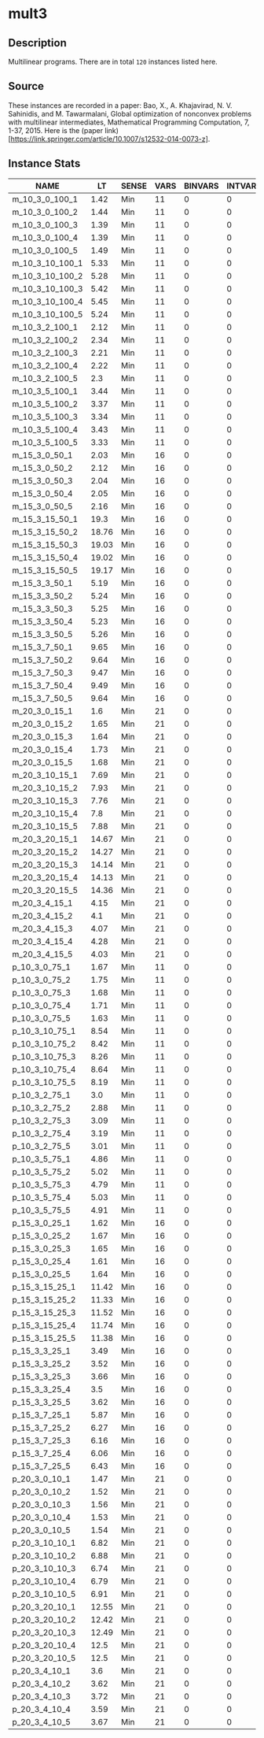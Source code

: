 # mult3

## Description
Multilinear programs. There are in total `120` instances listed here.

## Source
These instances are recorded in a paper: Bao, X., A. Khajavirad, N. V. Sahinidis, and M. Tawarmalani, Global optimization of nonconvex problems with multilinear intermediates, Mathematical Programming Computation, 7, 1-37, 2015. Here is the (paper link)[https://link.springer.com/article/10.1007/s12532-014-0073-z].

## Instance Stats
| NAME | LT | SENSE | VARS | BINVARS | INTVARS | CONS | LINCONS | NLCONS | OTHERCONS |
|------|----|-------|------|---------|---------|------|---------|--------|-----------|
| m_10_3_0_100_1 | 1.42 | Min | 11 | 0 | 0 | 1 | 0 | 1 | 0 |
| m_10_3_0_100_2 | 1.44 | Min | 11 | 0 | 0 | 1 | 0 | 1 | 0 |
| m_10_3_0_100_3 | 1.39 | Min | 11 | 0 | 0 | 1 | 0 | 1 | 0 |
| m_10_3_0_100_4 | 1.39 | Min | 11 | 0 | 0 | 1 | 0 | 1 | 0 |
| m_10_3_0_100_5 | 1.49 | Min | 11 | 0 | 0 | 1 | 0 | 1 | 0 |
| m_10_3_10_100_1 | 5.33 | Min | 11 | 0 | 0 | 11 | 0 | 11 | 0 |
| m_10_3_10_100_2 | 5.28 | Min | 11 | 0 | 0 | 11 | 0 | 11 | 0 |
| m_10_3_10_100_3 | 5.42 | Min | 11 | 0 | 0 | 11 | 0 | 11 | 0 |
| m_10_3_10_100_4 | 5.45 | Min | 11 | 0 | 0 | 11 | 0 | 11 | 0 |
| m_10_3_10_100_5 | 5.24 | Min | 11 | 0 | 0 | 11 | 0 | 11 | 0 |
| m_10_3_2_100_1 | 2.12 | Min | 11 | 0 | 0 | 3 | 0 | 3 | 0 |
| m_10_3_2_100_2 | 2.34 | Min | 11 | 0 | 0 | 3 | 0 | 3 | 0 |
| m_10_3_2_100_3 | 2.21 | Min | 11 | 0 | 0 | 3 | 0 | 3 | 0 |
| m_10_3_2_100_4 | 2.22 | Min | 11 | 0 | 0 | 3 | 0 | 3 | 0 |
| m_10_3_2_100_5 | 2.3 | Min | 11 | 0 | 0 | 3 | 0 | 3 | 0 |
| m_10_3_5_100_1 | 3.44 | Min | 11 | 0 | 0 | 6 | 0 | 6 | 0 |
| m_10_3_5_100_2 | 3.37 | Min | 11 | 0 | 0 | 6 | 0 | 6 | 0 |
| m_10_3_5_100_3 | 3.34 | Min | 11 | 0 | 0 | 6 | 0 | 6 | 0 |
| m_10_3_5_100_4 | 3.43 | Min | 11 | 0 | 0 | 6 | 0 | 6 | 0 |
| m_10_3_5_100_5 | 3.33 | Min | 11 | 0 | 0 | 6 | 0 | 6 | 0 |
| m_15_3_0_50_1 | 2.03 | Min | 16 | 0 | 0 | 1 | 0 | 1 | 0 |
| m_15_3_0_50_2 | 2.12 | Min | 16 | 0 | 0 | 1 | 0 | 1 | 0 |
| m_15_3_0_50_3 | 2.04 | Min | 16 | 0 | 0 | 1 | 0 | 1 | 0 |
| m_15_3_0_50_4 | 2.05 | Min | 16 | 0 | 0 | 1 | 0 | 1 | 0 |
| m_15_3_0_50_5 | 2.16 | Min | 16 | 0 | 0 | 1 | 0 | 1 | 0 |
| m_15_3_15_50_1 | 19.3 | Min | 16 | 0 | 0 | 16 | 0 | 16 | 0 |
| m_15_3_15_50_2 | 18.76 | Min | 16 | 0 | 0 | 16 | 0 | 16 | 0 |
| m_15_3_15_50_3 | 19.03 | Min | 16 | 0 | 0 | 16 | 0 | 16 | 0 |
| m_15_3_15_50_4 | 19.02 | Min | 16 | 0 | 0 | 16 | 0 | 16 | 0 |
| m_15_3_15_50_5 | 19.17 | Min | 16 | 0 | 0 | 16 | 0 | 16 | 0 |
| m_15_3_3_50_1 | 5.19 | Min | 16 | 0 | 0 | 4 | 0 | 4 | 0 |
| m_15_3_3_50_2 | 5.24 | Min | 16 | 0 | 0 | 4 | 0 | 4 | 0 |
| m_15_3_3_50_3 | 5.25 | Min | 16 | 0 | 0 | 4 | 0 | 4 | 0 |
| m_15_3_3_50_4 | 5.23 | Min | 16 | 0 | 0 | 4 | 0 | 4 | 0 |
| m_15_3_3_50_5 | 5.26 | Min | 16 | 0 | 0 | 4 | 0 | 4 | 0 |
| m_15_3_7_50_1 | 9.65 | Min | 16 | 0 | 0 | 8 | 0 | 8 | 0 |
| m_15_3_7_50_2 | 9.64 | Min | 16 | 0 | 0 | 8 | 0 | 8 | 0 |
| m_15_3_7_50_3 | 9.47 | Min | 16 | 0 | 0 | 8 | 0 | 8 | 0 |
| m_15_3_7_50_4 | 9.49 | Min | 16 | 0 | 0 | 8 | 0 | 8 | 0 |
| m_15_3_7_50_5 | 9.64 | Min | 16 | 0 | 0 | 8 | 0 | 8 | 0 |
| m_20_3_0_15_1 | 1.6 | Min | 21 | 0 | 0 | 1 | 0 | 1 | 0 |
| m_20_3_0_15_2 | 1.65 | Min | 21 | 0 | 0 | 1 | 0 | 1 | 0 |
| m_20_3_0_15_3 | 1.64 | Min | 21 | 0 | 0 | 1 | 0 | 1 | 0 |
| m_20_3_0_15_4 | 1.73 | Min | 21 | 0 | 0 | 1 | 0 | 1 | 0 |
| m_20_3_0_15_5 | 1.68 | Min | 21 | 0 | 0 | 1 | 0 | 1 | 0 |
| m_20_3_10_15_1 | 7.69 | Min | 21 | 0 | 0 | 11 | 0 | 11 | 0 |
| m_20_3_10_15_2 | 7.93 | Min | 21 | 0 | 0 | 11 | 0 | 11 | 0 |
| m_20_3_10_15_3 | 7.76 | Min | 21 | 0 | 0 | 11 | 0 | 11 | 0 |
| m_20_3_10_15_4 | 7.8 | Min | 21 | 0 | 0 | 11 | 0 | 11 | 0 |
| m_20_3_10_15_5 | 7.88 | Min | 21 | 0 | 0 | 11 | 0 | 11 | 0 |
| m_20_3_20_15_1 | 14.67 | Min | 21 | 0 | 0 | 21 | 0 | 21 | 0 |
| m_20_3_20_15_2 | 14.27 | Min | 21 | 0 | 0 | 21 | 0 | 21 | 0 |
| m_20_3_20_15_3 | 14.14 | Min | 21 | 0 | 0 | 21 | 0 | 21 | 0 |
| m_20_3_20_15_4 | 14.13 | Min | 21 | 0 | 0 | 21 | 0 | 21 | 0 |
| m_20_3_20_15_5 | 14.36 | Min | 21 | 0 | 0 | 21 | 0 | 21 | 0 |
| m_20_3_4_15_1 | 4.15 | Min | 21 | 0 | 0 | 5 | 0 | 5 | 0 |
| m_20_3_4_15_2 | 4.1 | Min | 21 | 0 | 0 | 5 | 0 | 5 | 0 |
| m_20_3_4_15_3 | 4.07 | Min | 21 | 0 | 0 | 5 | 0 | 5 | 0 |
| m_20_3_4_15_4 | 4.28 | Min | 21 | 0 | 0 | 5 | 0 | 5 | 0 |
| m_20_3_4_15_5 | 4.03 | Min | 21 | 0 | 0 | 5 | 0 | 5 | 0 |
| p_10_3_0_75_1 | 1.67 | Min | 11 | 0 | 0 | 1 | 0 | 1 | 0 |
| p_10_3_0_75_2 | 1.75 | Min | 11 | 0 | 0 | 1 | 0 | 1 | 0 |
| p_10_3_0_75_3 | 1.68 | Min | 11 | 0 | 0 | 1 | 0 | 1 | 0 |
| p_10_3_0_75_4 | 1.71 | Min | 11 | 0 | 0 | 1 | 0 | 1 | 0 |
| p_10_3_0_75_5 | 1.63 | Min | 11 | 0 | 0 | 1 | 0 | 1 | 0 |
| p_10_3_10_75_1 | 8.54 | Min | 11 | 0 | 0 | 11 | 0 | 11 | 0 |
| p_10_3_10_75_2 | 8.42 | Min | 11 | 0 | 0 | 11 | 0 | 11 | 0 |
| p_10_3_10_75_3 | 8.26 | Min | 11 | 0 | 0 | 11 | 0 | 11 | 0 |
| p_10_3_10_75_4 | 8.64 | Min | 11 | 0 | 0 | 11 | 0 | 11 | 0 |
| p_10_3_10_75_5 | 8.19 | Min | 11 | 0 | 0 | 11 | 0 | 11 | 0 |
| p_10_3_2_75_1 | 3.0 | Min | 11 | 0 | 0 | 3 | 0 | 3 | 0 |
| p_10_3_2_75_2 | 2.88 | Min | 11 | 0 | 0 | 3 | 0 | 3 | 0 |
| p_10_3_2_75_3 | 3.09 | Min | 11 | 0 | 0 | 3 | 0 | 3 | 0 |
| p_10_3_2_75_4 | 3.19 | Min | 11 | 0 | 0 | 3 | 0 | 3 | 0 |
| p_10_3_2_75_5 | 3.01 | Min | 11 | 0 | 0 | 3 | 0 | 3 | 0 |
| p_10_3_5_75_1 | 4.86 | Min | 11 | 0 | 0 | 6 | 0 | 6 | 0 |
| p_10_3_5_75_2 | 5.02 | Min | 11 | 0 | 0 | 6 | 0 | 6 | 0 |
| p_10_3_5_75_3 | 4.79 | Min | 11 | 0 | 0 | 6 | 0 | 6 | 0 |
| p_10_3_5_75_4 | 5.03 | Min | 11 | 0 | 0 | 6 | 0 | 6 | 0 |
| p_10_3_5_75_5 | 4.91 | Min | 11 | 0 | 0 | 6 | 0 | 6 | 0 |
| p_15_3_0_25_1 | 1.62 | Min | 16 | 0 | 0 | 1 | 0 | 1 | 0 |
| p_15_3_0_25_2 | 1.67 | Min | 16 | 0 | 0 | 1 | 0 | 1 | 0 |
| p_15_3_0_25_3 | 1.65 | Min | 16 | 0 | 0 | 1 | 0 | 1 | 0 |
| p_15_3_0_25_4 | 1.61 | Min | 16 | 0 | 0 | 1 | 0 | 1 | 0 |
| p_15_3_0_25_5 | 1.64 | Min | 16 | 0 | 0 | 1 | 0 | 1 | 0 |
| p_15_3_15_25_1 | 11.42 | Min | 16 | 0 | 0 | 16 | 0 | 16 | 0 |
| p_15_3_15_25_2 | 11.33 | Min | 16 | 0 | 0 | 16 | 0 | 16 | 0 |
| p_15_3_15_25_3 | 11.52 | Min | 16 | 0 | 0 | 16 | 0 | 16 | 0 |
| p_15_3_15_25_4 | 11.74 | Min | 16 | 0 | 0 | 16 | 0 | 16 | 0 |
| p_15_3_15_25_5 | 11.38 | Min | 16 | 0 | 0 | 16 | 0 | 16 | 0 |
| p_15_3_3_25_1 | 3.49 | Min | 16 | 0 | 0 | 4 | 0 | 4 | 0 |
| p_15_3_3_25_2 | 3.52 | Min | 16 | 0 | 0 | 4 | 0 | 4 | 0 |
| p_15_3_3_25_3 | 3.66 | Min | 16 | 0 | 0 | 4 | 0 | 4 | 0 |
| p_15_3_3_25_4 | 3.5 | Min | 16 | 0 | 0 | 4 | 0 | 4 | 0 |
| p_15_3_3_25_5 | 3.62 | Min | 16 | 0 | 0 | 4 | 0 | 4 | 0 |
| p_15_3_7_25_1 | 5.87 | Min | 16 | 0 | 0 | 8 | 0 | 8 | 0 |
| p_15_3_7_25_2 | 6.27 | Min | 16 | 0 | 0 | 8 | 0 | 8 | 0 |
| p_15_3_7_25_3 | 6.16 | Min | 16 | 0 | 0 | 8 | 0 | 8 | 0 |
| p_15_3_7_25_4 | 6.06 | Min | 16 | 0 | 0 | 8 | 0 | 8 | 0 |
| p_15_3_7_25_5 | 6.43 | Min | 16 | 0 | 0 | 8 | 0 | 8 | 0 |
| p_20_3_0_10_1 | 1.47 | Min | 21 | 0 | 0 | 1 | 0 | 1 | 0 |
| p_20_3_0_10_2 | 1.52 | Min | 21 | 0 | 0 | 1 | 0 | 1 | 0 |
| p_20_3_0_10_3 | 1.56 | Min | 21 | 0 | 0 | 1 | 0 | 1 | 0 |
| p_20_3_0_10_4 | 1.53 | Min | 21 | 0 | 0 | 1 | 0 | 1 | 0 |
| p_20_3_0_10_5 | 1.54 | Min | 21 | 0 | 0 | 1 | 0 | 1 | 0 |
| p_20_3_10_10_1 | 6.82 | Min | 21 | 0 | 0 | 11 | 0 | 11 | 0 |
| p_20_3_10_10_2 | 6.88 | Min | 21 | 0 | 0 | 11 | 0 | 11 | 0 |
| p_20_3_10_10_3 | 6.74 | Min | 21 | 0 | 0 | 11 | 0 | 11 | 0 |
| p_20_3_10_10_4 | 6.79 | Min | 21 | 0 | 0 | 11 | 0 | 11 | 0 |
| p_20_3_10_10_5 | 6.91 | Min | 21 | 0 | 0 | 11 | 0 | 11 | 0 |
| p_20_3_20_10_1 | 12.55 | Min | 21 | 0 | 0 | 21 | 0 | 21 | 0 |
| p_20_3_20_10_2 | 12.42 | Min | 21 | 0 | 0 | 21 | 0 | 21 | 0 |
| p_20_3_20_10_3 | 12.49 | Min | 21 | 0 | 0 | 21 | 0 | 21 | 0 |
| p_20_3_20_10_4 | 12.5 | Min | 21 | 0 | 0 | 21 | 0 | 21 | 0 |
| p_20_3_20_10_5 | 12.5 | Min | 21 | 0 | 0 | 21 | 0 | 21 | 0 |
| p_20_3_4_10_1 | 3.6 | Min | 21 | 0 | 0 | 5 | 0 | 5 | 0 |
| p_20_3_4_10_2 | 3.62 | Min | 21 | 0 | 0 | 5 | 0 | 5 | 0 |
| p_20_3_4_10_3 | 3.72 | Min | 21 | 0 | 0 | 5 | 0 | 5 | 0 |
| p_20_3_4_10_4 | 3.59 | Min | 21 | 0 | 0 | 5 | 0 | 5 | 0 |
| p_20_3_4_10_5 | 3.67 | Min | 21 | 0 | 0 | 5 | 0 | 5 | 0 |
